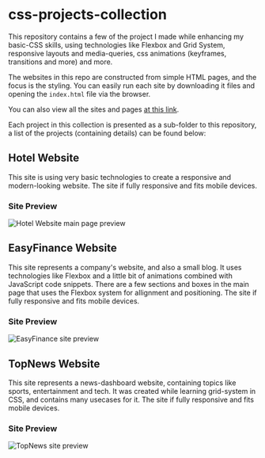 # css-projects-collection

This repository contains a few of the project I made while enhancing my basic-CSS skills, using technologies like Flexbox and Grid System, responsive layouts and media-queries, css animations (keyframes, transitions and more) and more.

The websites in this repo are constructed from simple HTML pages, and the focus is the styling. You can easily run each site by downloading it files and opening the `index.html` file via the browser.

You can also view all the sites and pages [at this link](https://zivnadel.github.io/css-projects-collection/).

Each project in this collection is presented as a sub-folder to this repository, a list of the projects (containing details) can be found below:

## Hotel Website
This site is using very basic technologies to create a responsive and modern-looking website. The site if fully responsive and fits mobile devices.

### Site Preview
![Hotel Website main page preview](https://user-images.githubusercontent.com/52624380/177014912-dfa0a9e1-199a-4144-9673-d5178bf3ff7a.png)

## EasyFinance Website
This site represents a company's website, and also a small blog. It uses technologies like Flexbox and a little bit of animations combined with JavaScript code snippets.
There are a few sections and boxes in the main page that uses the Flexbox system for allignment and positioning. The site if fully responsive and fits mobile devices.

### Site Preview
![EasyFinance site preview](https://user-images.githubusercontent.com/52624380/177393179-5d04117f-cb04-497d-a38d-fe586a1abfab.png)

## TopNews Website
This site represents a news-dashboard website, containing topics like sports, entertainment and tech. It was created while learning grid-system in CSS, and contains many usecases for it. The site if fully responsive and fits mobile devices.

### Site Preview
![TopNews site preview](https://user-images.githubusercontent.com/52624380/187044961-03bb8930-b814-433b-9e33-0847e321e09c.png)

